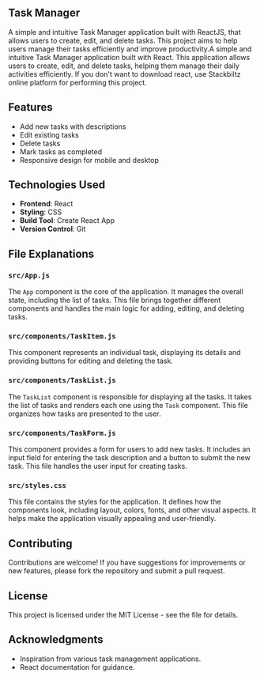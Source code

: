 ## Task Manager

A simple and intuitive Task Manager application built with ReactJS, that allows users to create, edit, and delete tasks. This project aims to help users manage their tasks efficiently and improve productivity.A simple and intuitive Task Manager application built with React. This application allows users to create, edit, and delete tasks, helping them manage their daily activities efficiently. If you don't want to download react, use Stackbiltz online platform for performing this project.

## Features

- Add new tasks with descriptions
- Edit existing tasks
- Delete tasks
- Mark tasks as completed
- Responsive design for mobile and desktop


## Technologies Used

- **Frontend**: React
- **Styling**: CSS 
- **Build Tool**: Create React App
- **Version Control**: Git


## File Explanations

### `src/App.js`

The `App` component is the core of the application. It manages the overall state, including the list of tasks. This file brings together different components and handles the main logic for adding, editing, and deleting tasks.

### `src/components/TaskItem.js`

This component represents an individual task, displaying its details and providing buttons for editing and deleting the task.

### `src/components/TaskList.js`

The `TaskList` component is responsible for displaying all the tasks. It takes the list of tasks and renders each one using the `Task` component. This file organizes how tasks are presented to the user.

### `src/components/TaskForm.js`

This component provides a form for users to add new tasks. It includes an input field for entering the task description and a button to submit the new task. This file handles the user input for creating tasks.

### `src/styles.css`

This file contains the styles for the application. It defines how the components look, including layout, colors, fonts, and other visual aspects. It helps make the application visually appealing and user-friendly.

## Contributing

Contributions are welcome! If you have suggestions for improvements or new features, please fork the repository and submit a pull request.

## License

This project is licensed under the MIT License - see the file for details.

## Acknowledgments

- Inspiration from various task management applications.
- React documentation for guidance.



